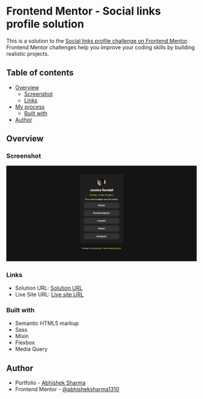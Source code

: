 # Frontend Mentor - Social links profile solution

This is a solution to the [Social links profile challenge on Frontend Mentor](https://www.frontendmentor.io/challenges/social-links-profile-UG32l9m6dQ). Frontend Mentor challenges help you improve your coding skills by building realistic projects.

## Table of contents

- [Overview](#overview)
  - [Screenshot](#screenshot)
  - [Links](#links)
- [My process](#my-process)
  - [Built with](#built-with)
- [Author](#author)

## Overview

### Screenshot

![](./screenshot.jpeg)

### Links

- Solution URL: [Solution URL](https://github.com/abhisheksharma1310/frontend-challenges/tree/main/social-link-profile)
- Live Site URL: [Live site URL](https://abhisheksharma1310.github.io/frontend-challenges/social-link-profile/index.html)

### Built with

- Semantic HTML5 markup
- Sass
- Mixin
- Flexbox
- Media Query

## Author

- Portfolio - [Abhishek Sharma](https://abhisheksharma1310.github.io)
- Frontend Mentor - [@abhisheksharma1310](https://www.frontendmentor.io/profile/abhisheksharma1310)
